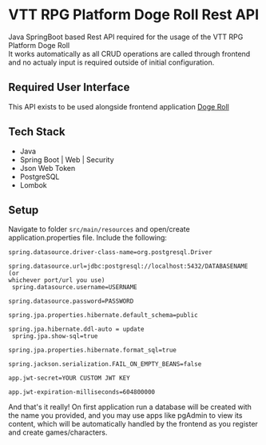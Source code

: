 # VTT RPG Platform Doge Roll Rest API
Java SpringBoot based Rest API required for the usage of the VTT RPG Platform Doge Roll <br>
It works automatically as all CRUD operations are called through frontend and no actualy input is required outside of initial configuration.

## Required User Interface
This API exists to be used alongside frontend application <a href="https://github.com/Kaymax99/doge_roll_fnt">Doge Roll</a>

## Tech Stack
<ul>
  <li>Java</li>
  <li>Spring Boot | Web | Security</li>
  <li>Json Web Token</li>
  <li>PostgreSQL</li>
  <li>Lombok</li>
</ul>

## Setup
Navigate to folder <code>src/main/resources</code> and open/create application.properties file. Include the following: <br>

<code>spring.datasource.driver-class-name=org.postgresql.Driver<br>
spring.datasource.url=jdbc:postgresql://localhost:5432/DATABASENAME (or whichever port/url you use)<br>
spring.datasource.username=USERNAME<br>
spring.datasource.password=PASSWORD</code>

<code>spring.jpa.properties.hibernate.default_schema=public<br>
spring.jpa.hibernate.ddl-auto = update<br>
spring.jpa.show-sql=true<br>
spring.jpa.properties.hibernate.format_sql=true<br>
spring.jackson.serialization.FAIL_ON_EMPTY_BEANS=false<br>
app.jwt-secret=YOUR CUSTOM JWT KEY<br>
app.jwt-expiration-milliseconds=604800000<br></code>

And that's it really! On first application run a database will be created with the name you provided, and you may use apps like pgAdmin to view its content, which will be automatically handled by the frontend as you register and create games/characters.
